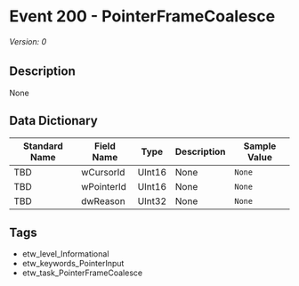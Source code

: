 # Event 200 - PointerFrameCoalesce
###### Version: 0

## Description
None

## Data Dictionary
|Standard Name|Field Name|Type|Description|Sample Value|
|---|---|---|---|---|
|TBD|wCursorId|UInt16|None|`None`|
|TBD|wPointerId|UInt16|None|`None`|
|TBD|dwReason|UInt32|None|`None`|

## Tags
* etw_level_Informational
* etw_keywords_PointerInput
* etw_task_PointerFrameCoalesce